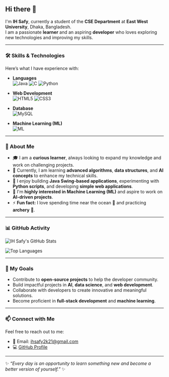 ## Hi there 👋

I'm **IH Safy**, currently a student of the **CSE Department** at **East West University**, Dhaka, Bangladesh.  
I am a passionate **learner** and an aspiring **developer** who loves exploring new technologies and improving my skills.

---

### 🛠️ Skills & Technologies
Here’s what I have experience with:

- **Languages**  
  ![Java](https://img.shields.io/badge/Java-ED8B00?style=for-the-badge&logo=java&logoColor=white)
  ![C](https://img.shields.io/badge/C-00599C?style=for-the-badge&logo=c&logoColor=white)
  ![Python](https://img.shields.io/badge/Python-3776AB?style=for-the-badge&logo=python&logoColor=white)

- **Web Development**  
  ![HTML5](https://img.shields.io/badge/HTML5-E34F26?style=for-the-badge&logo=html5&logoColor=white)
  ![CSS3](https://img.shields.io/badge/CSS3-1572B6?style=for-the-badge&logo=css3&logoColor=white)

- **Database**  
  ![MySQL](https://img.shields.io/badge/MySQL-4479A1?style=for-the-badge&logo=mysql&logoColor=white)

- **Machine Learning (ML)**  
  ![ML](https://img.shields.io/badge/Machine_Learning-FF6F61?style=for-the-badge&logo=python&logoColor=white)

---

### 🌟 About Me
- 🎓 I am a **curious learner**, always looking to expand my knowledge and work on challenging projects.
- 🌱 Currently, I am learning **advanced algorithms**, **data structures**, and **AI concepts** to enhance my technical skills.
- 🔭 I enjoy building **Java Swing-based applications**, experimenting with **Python scripts**, and developing **simple web applications**.
- 🚀 I'm **highly interested in Machine Learning (ML)** and aspire to work on **AI-driven projects**.
- ⚡ **Fun fact:** I love spending time near the ocean 🌊 and practicing **archery** 🏹.

---

### 📊 GitHub Activity
![IH Safy's GitHub Stats](https://github-readme-stats.vercel.app/api?username=ihsafy&show_icons=true&theme=radical)

![Top Languages](https://github-readme-stats.vercel.app/api/top-langs/?username=ihsafy&layout=compact&theme=radical)

---

### 🚀 My Goals
- Contribute to **open-source projects** to help the developer community.
- Build impactful projects in **AI**, **data science**, and **web development**.
- Collaborate with developers to create innovative and meaningful solutions.
- Become proficient in **full-stack development** and **machine learning**.

---

### 📫 Connect with Me
Feel free to reach out to me:
- 📧 Email: [ihsafy2k21@gmail.com](mailto:ihsafy2k21@gmail.com)
- 💻 [GitHub Profile](https://github.com/ihsafy)

---

✨ _“Every day is an opportunity to learn something new and become a better version of yourself.”_ ✨
